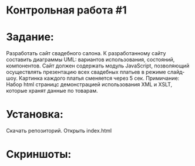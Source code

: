 # Контрольная работа #1 

# Задание:
Разработать сайт свадебного салона. К разработанному сайту составить диаграммы UML: вариантов использования, состояний, компонентов. Сайт должен содержать модуль JavaScript, позволяющий осуществлять презентацию всех свадебных платьев в режиме слайд-шоу. Картинка каждого платья сменяется через 5 сек.
Примичание: Набор html страницс демонстрацией использования XML и XSLT, которые хранят данные по товарам.

# Установка:

Скачать репозиторий. Открыть index.html

# Скриншоты:
